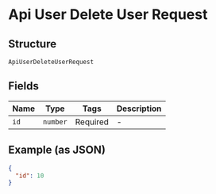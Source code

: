 
# Api User Delete User Request

## Structure

`ApiUserDeleteUserRequest`

## Fields

| Name | Type | Tags | Description |
|  --- | --- | --- | --- |
| `id` | `number` | Required | - |

## Example (as JSON)

```json
{
  "id": 10
}
```

